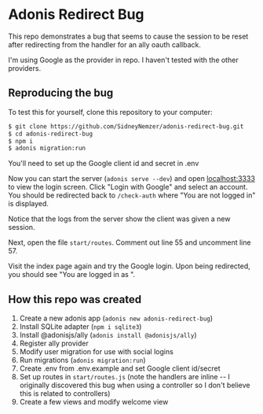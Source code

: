 # Adonis Redirect Bug

This repo demonstrates a bug that seems to cause the session to be reset after redirecting
from the handler for an ally oauth callback.

I'm using Google as the provider in repo. I haven't tested with the other providers.

## Reproducing the bug

To test this for yourself, clone this repository to your computer:

```sh
$ git clone https://github.com/SidneyNemzer/adonis-redirect-bug.git
$ cd adonis-redirect-bug
$ npm i
$ adonis migration:run
```

You'll need to set up the Google client id and secret in .env

Now you can start the server (`adonis serve --dev`) and open [localhost:3333](http://localhost:3333) to view
the login screen. Click "Login with Google" and select an account. You should be
redirected back to `/check-auth` where "You are not logged in" is displayed.

Notice that the logs from the server show the client was given a new session.

Next, open the file `start/routes`. Comment out line 55 and uncomment line 57.

Visit the index page again and try the Google login. Upon being redirected, you should
see "You are logged in as <name>".

## How this repo was created

1. Create a new adonis app (`adonis new adonis-redirect-bug`)
2. Install SQLite adapter (`npm i sqlite3`)
3. Install @adonisjs/ally (`adonis install @adonisjs/ally`)
4. Register ally provider
5. Modify user migration for use with social logins
6. Run migrations (`adonis migration:run`)
7. Create .env from .env.example and set Google client id/secret
8. Set up routes in `start/routes.js` (note the handlers are inline -- I originally discovered this bug when using a controller so I don't believe this is related to controllers)
9. Create a few views and modify welcome view
